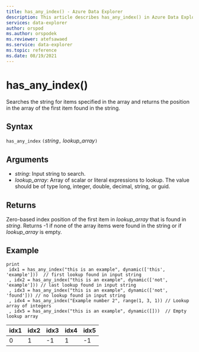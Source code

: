 ```yaml
---
title: has_any_index() - Azure Data Explorer
description: This article describes has_any_index() in Azure Data Explorer.
services: data-explorer
author: orspod
ms.author: orspodek
ms.reviewer: atefsawaed
ms.service: data-explorer
ms.topic: reference
ms.date: 08/19/2021
---
```

# has_any_index()

Searches the string for items specified in the array and returns the position in the array of the first item found in the string.

## Syntax

`has_any_index` `(`*string*`,` *lookup_array*`)`

## Arguments

* *string*: Input string to search.
* *lookup_array*: Array of scalar or literal expressions to lookup. The value should be of type long, integer, double, decimal, string, or guid.

## Returns

Zero-based index position of the first item in *lookup_array* that is found in *string*.
Returns -1 if none of the array items were found in the string or if *lookup_array* is empty.

## Example

```kusto
print
 idx1 = has_any_index("this is an example", dynamic(['this', 'example']))  // first lookup found in input string
 , idx2 = has_any_index("this is an example", dynamic(['not', 'example'])) // last lookup found in input string
 , idx3 = has_any_index("this is an example", dynamic(['not', 'found'])) // no lookup found in input string
 , idx4 = has_any_index("Example number 2", range(1, 3, 1)) // Lookup array of integers
 , idx5 = has_any_index("this is an example", dynamic([]))  // Empty lookup array
```

|idx1|idx2|idx3|idx4|idx5|
|----|----|----|----|----|
| 0  | 1 | -1 |1 | -1 |
